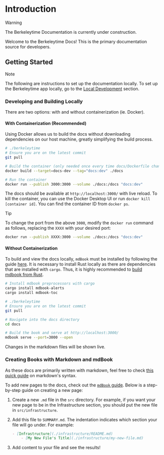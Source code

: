 # Introduction

> [!WARNING]
> The Berkeleytime Documentation is currently under construction.

Welcome to the Berkeleytime Docs! This is the primary documentation source for developers.

## Getting Started

> [!NOTE]
> The following are instructions to set up the documentation locally. To set up the Berkeleytime app locally, go to the [Local Development](./getting-started/local-development.md) section.

### Developing and Building Locally

There are two options: with and without containerization (ie. Docker).

#### With Containerization (Recommended)

Using Docker allows us to build the docs without downloading dependencies on our host machine, greatly simplifying the build process.

```sh
# ./berkeleytime
# Ensure you are on the latest commit
git pull

# Build the container (only needed once every time docs/Dockerfile changes!)
docker build --target=docs-dev --tag="docs:dev" ./docs

# Run the container
docker run --publish 3000:3000 --volume ./docs:/docs "docs:dev"
```

The docs should be available at `http://localhost:3000/` with live reload. To kill the container, you can use the Docker Desktop UI or run `docker kill [container id]`. You can find the container ID from `docker ps`.

> [!TIP]
> To change the port from the above `3000`, modify the `docker run` command as follows, replacing the `XXXX` with your desired port:
> ```sh
> docker run --publish XXXX:3000 --volume ./docs:/docs "docs:dev"
> ```

#### Without Containerization

To build and view the docs locally, `mdBook` must be installed by following the guide [here](https://rust-lang.github.io/mdBook/guide/installation.html#build-from-source-using-rust). It is necessary to install Rust locally as there are dependencies that are installed with `cargo`. Thus, it is highly recommended to [build mdbook from Rust](https://rust-lang.github.io/mdBook/guide/installation.html#build-from-source-using-rust).

```sh
# Install mdbook preprocessors with cargo
cargo install mdbook-alerts
cargo install mdbook-toc

# ./berkeleytime
# Ensure you are on the latest commit
git pull

# Navigate into the docs directory
cd docs

# Build the book and serve at http://localhost:3000/
mdbook serve --port=3000 --open
```

Changes in the markdown files will be shown live.

### Creating Books with Markdown and mdBook

As these docs are primarily written with markdown, feel free to check [this quick guide](https://www.markdownguide.org/basic-syntax/) on markdown's syntax.

To add new pages to the docs, check out the [`mdBook` guide](https://rust-lang.github.io/mdBook/guide/creating.html). Below is a step-by-step guide on creating a new page:

1. Create a new `.md` file in the `src` directory. For example, if you want your new page to be in the Infrastructure section, you should put the new file in `src/infrastructure`.

2. Add this file to `SUMMARY.md`. The indentation indicates which section your file will go under. For example:

    ```md
    - [Infrastructure](./infrastructure/README.md)
        - [My New File's Title](./infrastructure/my-new-file.md)
    ```

3. Add content to your file and see the results!
